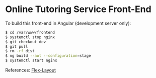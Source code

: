# Online Tutoring Service Front-End

To build this front-end in Angular (development server only):

```sh
$ cd /var/www/frontend
$ systemctl stop nginx
$ git checkout dev
$ git pull
$ rm -rf dist
$ ng build --aot --configuration=stage
$ systemctl start nginx
```

References:
[Flex-Layout](https://github.com/angular/flex-layout/wiki/Declarative-API-Overview)
